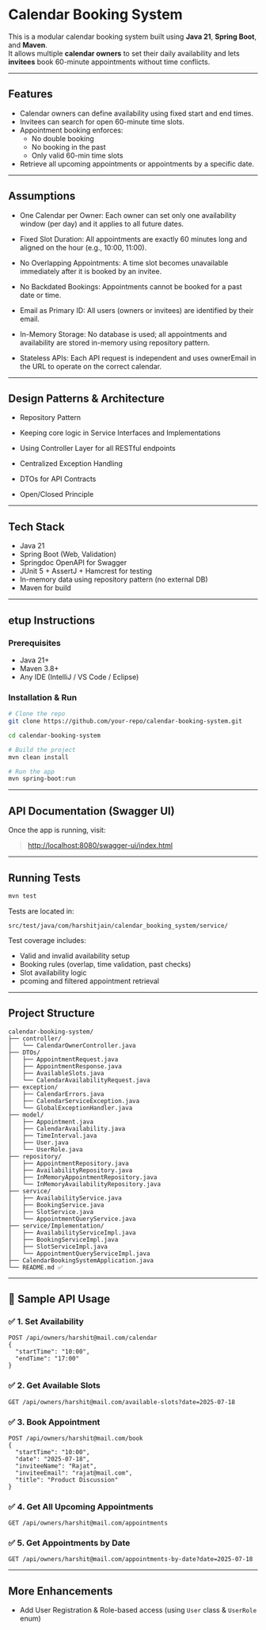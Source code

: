 
# Calendar Booking System

This is a modular calendar booking system built using **Java 21**, **Spring Boot**, and **Maven**.  
It allows multiple **calendar owners** to set their daily availability and lets **invitees** book 60-minute appointments without time conflicts.

---

## Features

- Calendar owners can define availability using fixed start and end times.
- Invitees can search for open 60-minute time slots.
- Appointment booking enforces:
  - No double booking
  - No booking in the past
  - Only valid 60-min time slots
- Retrieve all upcoming appointments or appointments by a specific date.

---

## Assumptions

- One Calendar per Owner: Each owner can set only one availability window (per day) and it applies to all future dates.

- Fixed Slot Duration: All appointments are exactly 60 minutes long and aligned on the hour (e.g., 10:00, 11:00).

- No Overlapping Appointments: A time slot becomes unavailable immediately after it is booked by an invitee.

- No Backdated Bookings: Appointments cannot be booked for a past date or time.

- Email as Primary ID: All users (owners or invitees) are identified by their email.

- In-Memory Storage: No database is used; all appointments and availability are stored in-memory using repository pattern.

- Stateless APIs: Each API request is independent and uses ownerEmail in the URL to operate on the correct calendar.

---

## Design Patterns & Architecture

- Repository Pattern

- Keeping core logic in Service Interfaces and Implementations

- Using Controller Layer for all RESTful endpoints

- Centralized Exception Handling

- DTOs for API Contracts

- Open/Closed Principle
---

## Tech Stack

- Java 21
- Spring Boot (Web, Validation)
- Springdoc OpenAPI for Swagger
- JUnit 5 + AssertJ + Hamcrest for testing
- In-memory data using repository pattern (no external DB)
- Maven for build

---

## etup Instructions

### Prerequisites

- Java 21+
- Maven 3.8+
- Any IDE (IntelliJ / VS Code / Eclipse)

### Installation & Run

```bash
# Clone the repo
git clone https://github.com/your-repo/calendar-booking-system.git

cd calendar-booking-system

# Build the project
mvn clean install

# Run the app
mvn spring-boot:run
```

---

## API Documentation (Swagger UI)

Once the app is running, visit:

> [http://localhost:8080/swagger-ui/index.html](http://localhost:8080/swagger-ui/index.html)

---

## Running Tests

```bash
mvn test
```

Tests are located in:
```
src/test/java/com/harshitjain/calendar_booking_system/service/
```

Test coverage includes:

- Valid and invalid availability setup
- Booking rules (overlap, time validation, past checks)
- Slot availability logic
- pcoming and filtered appointment retrieval

---

## Project Structure

```
calendar-booking-system/
├── controller/
│   └── CalendarOwnerController.java
├── DTOs/
│   ├── AppointmentRequest.java
│   ├── AppointmentResponse.java
│   ├── AvailableSlots.java
│   └── CalendarAvailabilityRequest.java
├── exception/
│   ├── CalendarErrors.java
│   ├── CalendarServiceException.java
│   └── GlobalExceptionHandler.java
├── model/
│   ├── Appointment.java
│   ├── CalendarAvailability.java
│   ├── TimeInterval.java
│   ├── User.java
│   └── UserRole.java
├── repository/
│   ├── AppointmentRepository.java
│   ├── AvailabilityRepository.java
│   ├── InMemoryAppointmentRepository.java
│   └── InMemoryAvailabilityRepository.java
├── service/
│   ├── AvailabilityService.java
│   ├── BookingService.java
│   ├── SlotService.java
│   └── AppointmentQueryService.java
├── service/Implementation/
│   ├── AvailabilityServiceImpl.java
│   ├── BookingServiceImpl.java
│   ├── SlotServiceImpl.java
│   └── AppointmentQueryServiceImpl.java
├── CalendarBookingSystemApplication.java
└── README.md ✅
```

---

## 📌 Sample API Usage

### ✅ 1. Set Availability
```
POST /api/owners/harshit@mail.com/calendar
{
  "startTime": "10:00",
  "endTime": "17:00"
}
```

### ✅ 2. Get Available Slots
```
GET /api/owners/harshit@mail.com/available-slots?date=2025-07-18
```

### ✅ 3. Book Appointment
```
POST /api/owners/harshit@mail.com/book
{
  "startTime": "10:00",
  "date": "2025-07-18",
  "inviteeName": "Rajat",
  "inviteeEmail": "rajat@mail.com",
  "title": "Product Discussion"
}
```

### ✅ 4. Get All Upcoming Appointments
```
GET /api/owners/harshit@mail.com/appointments
```

### ✅ 5. Get Appointments by Date
```
GET /api/owners/harshit@mail.com/appointments-by-date?date=2025-07-18
```

---

## More Enhancements

- Add User Registration & Role-based access (using `User` class & `UserRole` enum)
